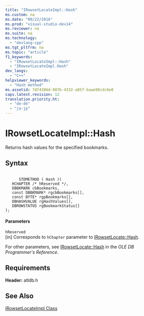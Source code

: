 ```yaml
---
title: "IRowsetLocateImpl::Hash"
ms.custom: na
ms.date: "09/22/2016"
ms.prod: "visual-studio-dev14"
ms.reviewer: na
ms.suite: na
ms.technology: 
  - "devlang-cpp"
ms.tgt_pltfrm: na
ms.topic: "article"
f1_keywords: 
  - "IRowsetLocateImpl::Hash"
  - "IRowsetLocateImpl.Hash"
dev_langs: 
  - "C++"
helpviewer_keywords: 
  - "Hash method"
ms.assetid: 7df4386d-80fb-4332-a85f-baae98cdc6e0
caps.latest.revision: 12
translation.priority.ht: 
  - "de-de"
  - "ja-jp"
---
```

# IRowsetLocateImpl::Hash
Returns hash values for the specified bookmarks.  
  
## Syntax  
  
```  
  
      STDMETHOD ( Hash )(  
   HCHAPTER /* hReserved */,  
   DBBKMARK cbBookmarks,  
   const DBBKMARK* rgcbBookmarks[],  
   const BYTE* rgpBookmarks[],  
   DBHASHVALUE rgHashValues[],  
   DBROWSTATUS rgBookmarkStatus[]   
);  
```  
  
#### Parameters  
 `hReserved`  
 [in] Corresponds to `hChapter` parameter to [IRowsetLocate::Hash](https://msdn.microsoft.com/en-us/library/ms709697.aspx).  
  
 For other parameters, see [IRowsetLocate::Hash](https://msdn.microsoft.com/en-us/library/ms709697.aspx) in the *OLE DB Programmer's Reference*.  
  
## Requirements  
 **Header:** atldb.h  
  
## See Also  
 [IRowsetLocateImpl Class](../vs140/irowsetlocateimpl-class.md)